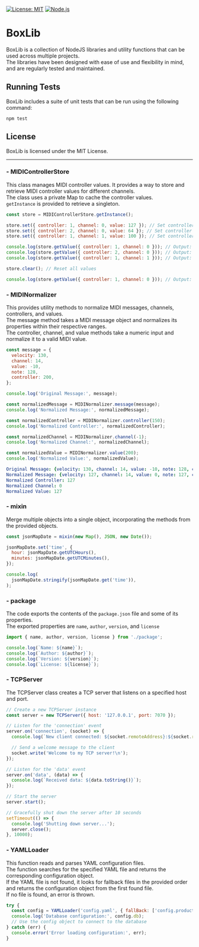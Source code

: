 [![License: MIT](https://img.shields.io/badge/License-MIT-yellow.svg)](https://opensource.org/licenses/MIT)
[![Node.js](https://img.shields.io/badge/Node.js-18.x-green.svg)](https://nodejs.org/en/download/)

# BoxLib
BoxLib is a collection of NodeJS libraries and utility functions that can be used across multiple projects.  
The libraries have been designed with ease of use and flexibility in mind, and are regularly tested and maintained.

## Running Tests
BoxLib includes a suite of unit tests that can be run using the following command:
```
npm test
```

## License
BoxLib is licensed under the MIT License.

***
### - MIDIControllerStore
This class manages MIDI controller values.
It provides a way to store and retrieve MIDI controller values for different channels.  
The class uses a private Map to cache the controller values.  
`getInstance` is provided to retrieve a singleton.  

```javascript
const store = MIDIControllerStore.getInstance();

store.set({ controller: 1, channel: 0, value: 127 }); // Set controller 1 on channel 0 to 127
store.set({ controller: 2, channel: 0, value: 64 }); // Set controller 2 on channel 0 to 64
store.set({ controller: 1, channel: 1, value: 100 }); // Set controller 1 on channel 1 to 100

console.log(store.getValue({ controller: 1, channel: 0 })); // Output: 127
console.log(store.getValue({ controller: 2, channel: 0 })); // Output: 64
console.log(store.getValue({ controller: 1, channel: 1 })); // Output: 100

store.clear(); // Reset all values

console.log(store.getValue({ controller: 1, channel: 0 })); // Output: 0 (default value)
```

### - MIDINormalizer
This provides utility methods to normalize MIDI messages, channels, controllers, and values.  
The message method takes a MIDI message object and normalizes its properties within their respective ranges.  
The controller, channel, and value methods take a numeric input and normalize it to a valid MIDI value.  

```javascript
const message = {
  velocity: 130,
  channel: 14,
  value: -10,
  note: 128,
  controller: 200,
};

console.log('Original Message:', message);

const normalizedMessage = MIDINormalizer.message(message);
console.log('Normalized Message:', normalizedMessage);

const normalizedController = MIDINormalizer.controller(150);
console.log('Normalized Controller:', normalizedController);

const normalizedChannel = MIDINormalizer.channel(-1);
console.log('Normalized Channel:', normalizedChannel);

const normalizedValue = MIDINormalizer.value(200);
console.log('Normalized Value:', normalizedValue);
```
```yaml
Original Message: {velocity: 130, channel: 14, value: -10, note: 128, controller: 200}
Normalized Message: {velocity: 127, channel: 14, value: 0, note: 127, controller: 127}
Normalized Controller: 127
Normalized Channel: 0
Normalized Value: 127
```

### - mixin
Merge multiple objects into a single object, incorporating the methods from the provided objects.
```javascript
const jsonMapDate = mixin(new Map(), JSON, new Date());

jsonMapDate.set('time', {
  hour: jsonMapDate.getUTCHours(),
  minutes: jsonMapDate.getUTCMinutes(),
});

console.log(
  jsonMapDate.stringify(jsonMapDate.get('time')),
);
```


### - package
The code exports the contents of the `package.json` file and some of its properties.  
The exported properties are `name`, `author`, `version`, and `license`
```javascript
import { name, author, version, license } from './package';

console.log(`Name: ${name}`);
console.log(`Author: ${author}`);
console.log(`Version: ${version}`);
console.log(`License: ${license}`);
```

### - TCPServer
The TCPServer class creates a TCP server that listens on a specified host and port.  
```javascript
// Create a new TCPServer instance
const server = new TCPServer({ host: '127.0.0.1', port: 7070 });

// Listen for the 'connection' event
server.on('connection', (socket) => {
  console.log(`New client connected: ${socket.remoteAddress}:${socket.remotePort}`);

  // Send a welcome message to the client
  socket.write('Welcome to my TCP server!\n');
});

// Listen for the 'data' event
server.on('data', (data) => {
  console.log(`Received data: ${data.toString()}`);
});

// Start the server
server.start();

// Gracefully shut down the server after 10 seconds
setTimeout(() => {
  console.log('Shutting down server...');
  server.close();
}, 10000);
```

### - YAMLLoader
This function reads and parses YAML configuration files.  
The function searches for the specified YAML file and returns the corresponding configuration object.  
If the YAML file is not found, it looks for fallback files in the provided order and returns the configuration object from the first found file.  
If no file is found, an error is thrown.  

```javascript
try {
  const config = YAMLLoader('config.yaml', { fallBack: ['config.production.yaml', 'config.default.yaml'] });
  console.log('Database configuration:', config.db);
  // Use the config object to connect to the database
} catch (err) {
  console.error('Error loading configuration:', err);
}
```
